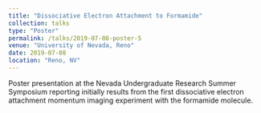 ```yaml
---
title: "Dissociative Electron Attachment to Formamide"
collection: talks
type: "Poster"
permalink: /talks/2019-07-08-poster-5
venue: "University of Nevada, Reno"
date: 2019-07-08
location: "Reno, NV"
---
```


Poster presentation at the Nevada Undergraduate Research Summer Symposium reporting initially results from the first dissociative electron attachment momentum imaging experiment with the formamide molecule.